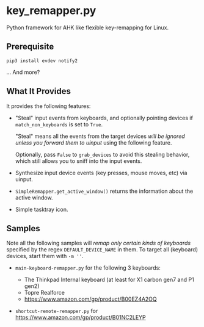 # key_remapper.py

Python framework for AHK like flexible key-remapping for Linux.

## Prerequisite

```
pip3 install evdev notify2
```
... And more?

## What It Provides

It provides the following features:
- "Steal" input events from keyboards,
  and optionally pointing devices if `match_non_keyboards` is set to `True`.

  "Steal" means all the events from the target devices _will be ignored unless you forward
  them to uinput_ using the following feature.
  
  Optionally, pass `False` to `grab_devices` to avoid this stealing behavior, which still
  allows you to sniff into the input events.

- Synthesize input device events (key presses, mouse moves, etc) via uinput.
- `SimpleRemapper.get_active_window()` returns the information about the active window.
- Simple tasktray icon.


## Samples
 
Note all the following samples will _remap only certain kinds of keyboards_ specified
by the regex `DEFAULT_DEVICE_NAME` in them. To target all (keyboard) devices, start them
with `-m ''`.

 - `main-keyboard-remapper.py` for the following 3 keyboards:
   - The Thinkpad Internal keyboard (at least for X1 carbon gen7 and P1 gen2)
   - Topre Realforce
   - https://www.amazon.com/gp/product/B00EZ4A2OQ

 - `shortcut-remote-remapper.py` for https://www.amazon.com/gp/product/B01NC2LEYP